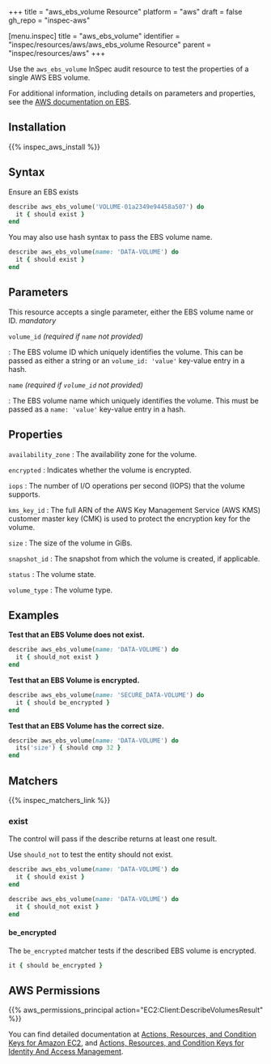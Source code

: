 +++
title = "aws_ebs_volume Resource"
platform = "aws"
draft = false
gh_repo = "inspec-aws"

[menu.inspec]
title = "aws_ebs_volume"
identifier = "inspec/resources/aws/aws_ebs_volume Resource"
parent = "inspec/resources/aws"
+++

Use the `aws_ebs_volume` InSpec audit resource to test the properties of a single AWS EBS volume.

For additional information, including details on parameters and properties, see the [AWS documentation on EBS](https://docs.aws.amazon.com/AWSEC2/latest/UserGuide/AmazonEBS.html).

## Installation

{{% inspec_aws_install %}}

## Syntax

Ensure an EBS exists

```ruby
describe aws_ebs_volume('VOLUME-01a2349e94458a507') do
  it { should exist }
end
```

You may also use hash syntax to pass the EBS volume name.

```ruby
describe aws_ebs_volume(name: 'DATA-VOLUME') do
  it { should exist }
end
```

## Parameters

This resource accepts a single parameter, either the EBS volume name or ID. _mandatory_

`volume_id` _(required if `name` not provided)_

: The EBS volume ID which uniquely identifies the volume. This can be passed as either a string or an `volume_id: 'value'` key-value entry in a hash.

`name` _(required if `volume_id` not provided)_

: The EBS volume name which uniquely identifies the volume. This must be passed as a `name: 'value'` key-value entry in a hash.

## Properties

`availability_zone`
: The availability zone for the volume.

`encrypted`
: Indicates whether the volume is encrypted.

`iops`
: The number of I/O operations per second (IOPS) that the volume supports.

`kms_key_id`
: The full ARN of the AWS Key Management Service (AWS KMS) customer master key (CMK) is used to protect the encryption key for the volume.

`size`
: The size of the volume in GiBs.

`snapshot_id`
: The snapshot from which the volume is created, if applicable.

`status`
: The volume state.

`volume_type`
: The volume type.

## Examples

**Test that an EBS Volume does not exist.**

```ruby
describe aws_ebs_volume(name: 'DATA-VOLUME') do
  it { should_not exist }
end
```

**Test that an EBS Volume is encrypted.**

```ruby
describe aws_ebs_volume(name: 'SECURE_DATA-VOLUME') do
  it { should be_encrypted }
end
```

**Test that an EBS Volume has the correct size.**

```ruby
describe aws_ebs_volume(name: 'DATA-VOLUME') do
  its('size') { should cmp 32 }
end
```

## Matchers

{{% inspec_matchers_link %}}

### exist

The control will pass if the describe returns at least one result.

Use `should_not` to test the entity should not exist.

```ruby
describe aws_ebs_volume(name: 'DATA-VOLUME') do
  it { should exist }
end
```

```ruby
describe aws_ebs_volume(name: 'DATA-VOLUME') do
  it { should_not exist }
end
```

#### be_encrypted

The `be_encrypted` matcher tests if the described EBS volume is encrypted.

```ruby
it { should be_encrypted }
```

## AWS Permissions

{{% aws_permissions_principal action="EC2:Client:DescribeVolumesResult" %}}

You can find detailed documentation at [Actions, Resources, and Condition Keys for Amazon EC2](https://docs.aws.amazon.com/IAM/latest/UserGuide/list_amazonec2.html), and [Actions, Resources, and Condition Keys for Identity And Access Management](https://docs.aws.amazon.com/IAM/latest/UserGuide/list_identityandaccessmanagement.html).
